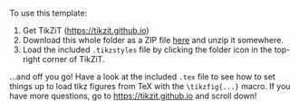 To use this template:

1. Get TikZiT (https://tikzit.github.io)
2. Download this whole folder as a ZIP file [here](https://github.com/tikzit/template-quantum/archive/master.zip) and unzip it somewhere.
3. Load the included `.tikzstyles` file by clicking the folder icon in the top-right corner of TikZiT.

...and off you go! Have a look at the included `.tex` file to see how to set things up to load tikz figures from TeX with the `\tikzfig{...}` macro. If you have more questions, go to https://tikzit.github.io and scroll down!

